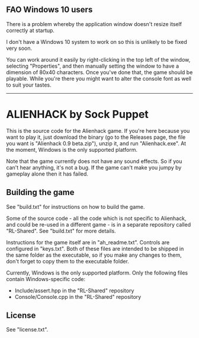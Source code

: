 ## FAO Windows 10 users

There is a problem whereby the application window doesn't resize itself correctly at startup. 

I don't have a Windows 10 system to work on so this is unlikely to be fixed very soon. 

You can work around it easily by right-clicking in the top left of the window, selecting "Properties", and then manually setting the window to have a dimension of 80x40 characters. Once you've done that, the game should be playable. While you're there you might want to alter the console font as well to suit your tastes.

---

ALIENHACK by Sock Puppet
========================

This is the source code for the Alienhack game. If you're here because you want to play it, just download the binary (go to the Releases page, the file you want is "Alienhack 0.9 beta.zip"), unzip it, and run "Alienhack.exe". At the moment, Windows is the only supported platform.

Note that the game currently does not have any sound effects. So if you can't hear anything, it's not a bug. If the game can't make you jumpy by gameplay alone then it has failed.

## Building the game

See "build.txt" for instructions on how to build the game.

Some of the source code - all the code which is not specific to Alienhack, and could be re-used in a different game - is in a separate repository called "RL-Shared". See "build.txt" for more details. 

Instructions for the game itself are in "ah_readme.txt". Controls are configured in "keys.txt". Both of these files are intended to be shipped in the same folder as the executable, so if you make any changes to them, don't forget to copy them to the executable folder. 

Currently, Windows is the only supported platform. Only the following files contain Windows-specific code: 
* Include/assert.hpp in the "RL-Shared" repository
* Console/Console.cpp in the "RL-Shared" repository

## License

See "license.txt".
